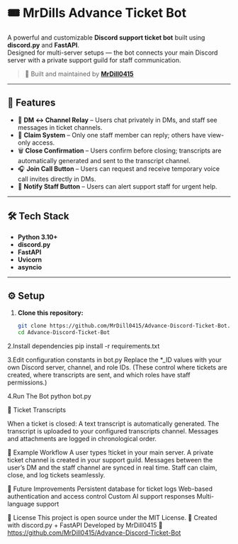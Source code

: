 # 🎟️ MrDills Advance Ticket Bot

A powerful and customizable **Discord support ticket bot** built using **discord.py** and **FastAPI**.  
Designed for multi-server setups — the bot connects your main Discord server with a private support guild for staff communication.

> 🧠 Built and maintained by [**MrDill0415**](https://github.com/MrDill0415)

---

## 🚀 Features

- 📨 **DM ↔ Channel Relay** – Users chat privately in DMs, and staff see messages in ticket channels.
- 🎫 **Claim System** – Only one staff member can reply; others have view-only access.
- 🗑️ **Close Confirmation** – Users confirm before closing; transcripts are automatically generated and sent to the transcript channel.
- 🎧 **Join Call Button** – Users can request and receive temporary voice call invites directly in DMs.
- 📢 **Notify Staff Button** – Users can alert support staff for urgent help.  

---

## 🛠️ Tech Stack

- **Python 3.10+**
- **discord.py**
- **FastAPI**
- **Uvicorn**
- **asyncio**

---

## ⚙️ Setup

1. **Clone this repository:**
   ```bash
   git clone https://github.com/MrDill0415/Advance-Discord-Ticket-Bot.git
   cd Advance-Discord-Ticket-Bot
   
2.Install dependencies
  pip install -r requirements.txt
  
3.Edit configuration constants in bot.py
  Replace the *_ID values with your own Discord server, channel, and role IDs.
(These control where tickets are created, where transcripts are sent, and which roles have staff permissions.)

4.Run The Bot
  python bot.py

📄 Ticket Transcripts

When a ticket is closed:
A text transcript is automatically generated.
The transcript is uploaded to your configured transcripts channel.
Messages and attachments are logged in chronological order.

🤖 Example Workflow
A user types !ticket in your main server.
A private ticket channel is created in your support guild.
Messages between the user’s DM and the staff channel are synced in real time.
Staff can claim, close, and log tickets seamlessly.

🧩 Future Improvements
Persistent database for ticket logs
Web-based authentication and access control
Custom AI support responses
Multi-language support

🪪 License
This project is open source under the MIT License.
💜 Created with discord.py + FastAPI
  Developed by MrDill0415
  🔗 https://github.com/MrDill0415/Advance-Discord-Ticket-Bot
